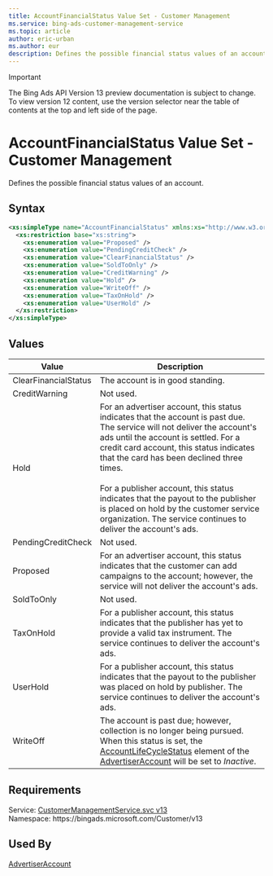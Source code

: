 ```yaml
---
title: AccountFinancialStatus Value Set - Customer Management
ms.service: bing-ads-customer-management-service
ms.topic: article
author: eric-urban
ms.author: eur
description: Defines the possible financial status values of an account.
---
```

> [!IMPORTANT]
> The Bing Ads API Version 13 preview documentation is subject to change. To view version 12 content, use the version selector near the table of contents at the top and left side of the page.

# AccountFinancialStatus Value Set - Customer Management
Defines the possible financial status values of an account.

## Syntax
```xml
<xs:simpleType name="AccountFinancialStatus" xmlns:xs="http://www.w3.org/2001/XMLSchema">
  <xs:restriction base="xs:string">
    <xs:enumeration value="Proposed" />
    <xs:enumeration value="PendingCreditCheck" />
    <xs:enumeration value="ClearFinancialStatus" />
    <xs:enumeration value="SoldToOnly" />
    <xs:enumeration value="CreditWarning" />
    <xs:enumeration value="Hold" />
    <xs:enumeration value="WriteOff" />
    <xs:enumeration value="TaxOnHold" />
    <xs:enumeration value="UserHold" />
  </xs:restriction>
</xs:simpleType>
```

## <a name="values"></a>Values

|Value|Description|
|-----------|---------------|
|<a name="clearfinancialstatus"></a>ClearFinancialStatus|The account is in good standing.|
|<a name="creditwarning"></a>CreditWarning|Not used.|
|<a name="hold"></a>Hold|For an advertiser account, this status indicates that the account is past due. The service will not deliver the account's ads until the account is settled. For a credit card account, this status indicates that the card has been declined three times.<br/><br/>For a publisher account, this status indicates that the payout to the publisher is placed on hold by the customer service organization. The service continues to deliver the account's ads.|
|<a name="pendingcreditcheck"></a>PendingCreditCheck|Not used.|
|<a name="proposed"></a>Proposed|For an advertiser account, this status indicates that the customer can add campaigns to the account; however, the service will not deliver the account's ads.|
|<a name="soldtoonly"></a>SoldToOnly|Not used.|
|<a name="taxonhold"></a>TaxOnHold|For a publisher account, this status indicates that the publisher has yet to provide a valid tax instrument. The service continues to deliver the account's ads.|
|<a name="userhold"></a>UserHold|For a publisher account, this status indicates that the payout to the publisher was placed on hold by publisher. The service continues to deliver the account's ads.|
|<a name="writeoff"></a>WriteOff|The account is past due; however, collection is no longer being pursued. When this status is set, the [AccountLifeCycleStatus](advertiseraccount.md#accountlifecyclestatus) element of the [AdvertiserAccount](advertiseraccount.md) will be set to *Inactive*.|

## Requirements
Service: [CustomerManagementService.svc v13](https://clientcenter.api.bingads.microsoft.com/Api/CustomerManagement/v13/CustomerManagementService.svc)  
Namespace: https\://bingads.microsoft.com/Customer/v13  

## Used By
[AdvertiserAccount](advertiseraccount.md)  
